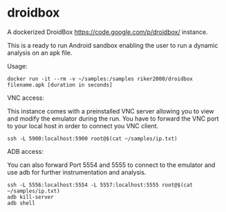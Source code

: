 droidbox
========

A dockerized DroidBox https://code.google.com/p/droidbox/ instance.

This is a ready to run Android sandbox enabling the user to run a dynamic analysis on an apk file.

Usage: 

    docker run -it --rm -v ~/samples:/samples riker2000/droidbox filename.apk [duration in seconds]

VNC access:

This instance comes with a preinstalled VNC server allowing you to view and modify the emulator during the run. You have to forward the VNC port to your local host in order to connect you VNC client.

    ssh -L 5900:localhost:5900 root@$(cat ~/samples/ip.txt)

ADB access:

You can also forward Port 5554 and 5555 to connect to the emulator and use adb for further instrumentation and analysis.

    ssh -L 5556:localhost:5554 -L 5557:localhost:5555 root@$(cat ~/samples/ip.txt)
    adb kill-server
    adb shell
